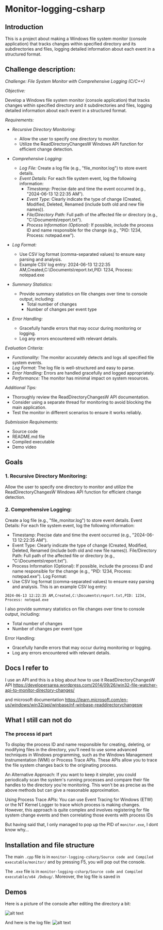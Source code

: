 # Monitor-logging-csharp

## Introduction
This is a project about making a Windows file system monitor (console application) that tracks changes within specified directory and its subdirectories and files, logging detailed information about each event in a structured format.

## Challenge description:
*Challenge: File System Monitor with Comprehensive Logging (C/C++)*

*Objective:*

Develop a Windows file system monitor (console application) that tracks changes within specified directory and it subdirectories and files, logging detailed information about each event in a structured format.

*Requirements:*
- *Recursive Directory Monitoring:*
	- Allow the user to specify one directory to monitor.
	- Utilize the ReadDirectoryChangesW Windows API function for efficient change detection.

- *Comprehensive Logging:*
	- *Log File:* Create a log file (e.g., "file\_monitor.log") to store event details.
	- *Event Details:* For each file system event, log the following information:
		- *Timestamp:* Precise date and time the event occurred (e.g., "2024-06-13 12:22:35 AM").
		- *Event Type:* Clearly indicate the type of change (Created, Modified, Deleted, Renamed (include both old and new file names)).
		- *File/Directory Path:* Full path of the affected file or directory (e.g., "C:\\Documents\\report.txt").
		- *Process Information (Optional):* If possible, include the process ID and name responsible for the change (e.g., "PID: 1234, Process: notepad.exe").

- *Log Format:*
	- Use CSV log format (comma-separated values) to ensure easy parsing and analysis.
	- Example CSV log entry:
2024-06-13 12:22:35 AM,Created,C:\Documents\report.txt,PID: 1234, Process: notepad.exe

- *Summary Statistics:*
	- Provide summary statistics on file changes over time to console output, including:
		- Total number of changes
		- Number of changes per event type

- *Error Handling:*
	- Gracefully handle errors that may occur during monitoring or logging.
	- Log any errors encountered with relevant details.

*Evaluation Criteria:*
- *Functionality:* The monitor accurately detects and logs all specified file system events.
- *Log Format:* The log file is well-structured and easy to parse.
- *Error Handling:* Errors are handled gracefully and logged appropriately.
- *Performance:* The monitor has minimal impact on system resources.

*Additional Tips:*
- Thoroughly review the ReadDirectoryChangesW API documentation.
- Consider using a separate thread for monitoring to avoid blocking the main application.
- Test the monitor in different scenarios to ensure it works reliably.

*Submission Requirements:*
- Source code
- README.md file
- Compiled executable
- Demo video



## Goals
### 1. Recursive Directory Monitoring:

Allow the user to specify one directory to monitor and utilize the ReadDirectoryChangesW Windows API function for efficient change detection.

### 2. Comprehensive Logging:

Create a log file (e.g., "file_monitor.log") to store event details.
Event Details: For each file system event, log the following information:
- Timestamp: Precise date and time the event occurred (e.g., "2024-06-13 12:22:35 AM").
- Event Type: Clearly indicate the type of change (Created, Modified, Deleted, Renamed (include both old and new file names)).
File/Directory Path: Full path of the affected file or directory (e.g., "C:\Documents\report.txt").
- Process Information (Optional): If possible, include the process ID and name responsible for the change (e.g., "PID: 1234, Process: notepad.exe").
Log Format:
- Use CSV log format (comma-separated values) to ensure easy parsing and analysis.
This is an example CSV log entry:

```2024-06-13 12:22:35 AM,Created,C:\Documents\report.txt,PID: 1234, Process: notepad.exe```

I also provide summary statistics on file changes over time to console output, including:
- Total number of changes
- Number of changes per event type

Error Handling:

- Gracefully handle errors that may occur during monitoring or logging.
- Log any errors encountered with relevant details.


## Docs I refer to

I use an API and this is a blog about how to use it ReadDirectoryChangesW API
https://developersarea.wordpress.com/2014/09/26/win32-file-watcher-api-to-monitor-directory-changes/

and microsoft documentation
https://learn.microsoft.com/en-us/windows/win32/api/winbase/nf-winbase-readdirectorychangesw

## What I still can not do

### The process id part
To display the process ID and name responsible for creating, deleting, or modifying files in the directory, you'll need to use some advanced techniques in Windows programming, such as the Windows Management Instrumentation (WMI) or Process Trace APIs. These APIs allow you to trace the file system changes back to the originating process.

An Alternative Approach:
If you want to keep it simpler, you could periodically scan the system's running processes and compare their file handles to the directory you're monitoring. This won't be as precise as the above methods but can give a reasonable approximation.

Using Process Trace APIs:
You can use Event Tracing for Windows (ETW) or the NT Kernel Logger to trace which process is making changes. However, this approach is quite complex and involves registering for file system change events and then correlating those events with process IDs

But having said that, I only managed to pop up the PID of ```monitor.exe```, I dont know why...

## Installation and file structure

The main ```.cpp``` file is in ```monitor-logging-csharp/Source code and Compiled executable/monitor/``` and by pressing F5, you will pop out the console. 

The ```.exe``` file is in ```monitor-logging-csharp/Source code and Compiled executable/x64
/Debug/```. Moreover,  the log file is saved in 

## Demos
Here is a picture of the console after editing the directory a bit:

![alt text](image.png)

And here is the log file:
![alt text](image-1.png)

